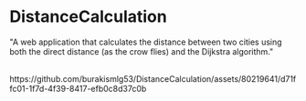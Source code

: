 # DistanceCalculation

"A web application that calculates the distance between two cities using both the direct distance (as the crow flies) and the Dijkstra algorithm."


<br>
https://github.com/burakismlg53/DistanceCalculation/assets/80219641/d71ffc01-1f7d-4f39-8417-efb0c8d37c0b

